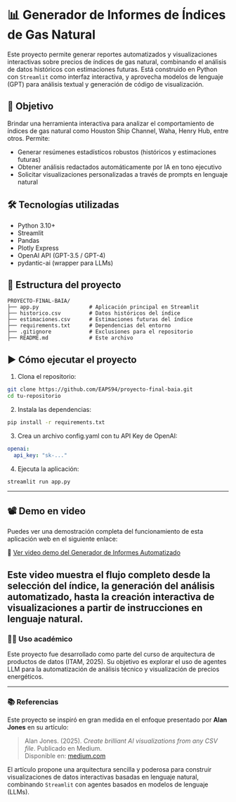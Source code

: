 # 📊 Generador de Informes de Índices de Gas Natural

Este proyecto permite generar reportes automatizados y visualizaciones interactivas sobre precios de índices de gas natural, combinando el análisis de datos históricos con estimaciones futuras. Está construido en Python con `Streamlit` como interfaz interactiva, y aprovecha modelos de lenguaje (GPT) para análisis textual y generación de código de visualización.

## 🎯 Objetivo

Brindar una herramienta interactiva para analizar el comportamiento de índices de gas natural como Houston Ship Channel, Waha, Henry Hub, entre otros. Permite:
- Generar resúmenes estadísticos robustos (históricos y estimaciones futuras)
- Obtener análisis redactados automáticamente por IA en tono ejecutivo
- Solicitar visualizaciones personalizadas a través de prompts en lenguaje natural

## 🛠️ Tecnologías utilizadas

- Python 3.10+
- Streamlit
- Pandas
- Plotly Express
- OpenAI API (GPT-3.5 / GPT-4)
- pydantic-ai (wrapper para LLMs)

## 📁  Estructura del proyecto

```
PROYECTO-FINAL-BAIA/
├── app.py                # Aplicación principal en Streamlit
├── historico.csv         # Datos históricos del índice
├── estimaciones.csv      # Estimaciones futuras del índice
├── requirements.txt      # Dependencias del entorno
├── .gitignore            # Exclusiones para el repositorio
├── README.md             # Este archivo
```

## ▶️ Cómo ejecutar el proyecto

1. Clona el repositorio:

```bash
git clone https://github.com/EAPS94/proyecto-final-baia.git
cd tu-repositorio
```

2. Instala las dependencias:

```bash
pip install -r requirements.txt
```

3. Crea un archivo config.yaml con tu API Key de OpenAI:

```yaml
openai:
  api_key: "sk-..."
```

4. Ejecuta la aplicación:

```bash
streamlit run app.py
```

---

## 📽️ Demo en video

Puedes ver una demostración completa del funcionamiento de esta aplicación web en el siguiente enlace:

🔗 [Ver video demo del Generador de Informes Automatizado](https://drive.google.com/drive/folders/1n6X4x0zrTug4-Q4aW724Lq-YjC28iwNW?usp=sharing)

Este video muestra el flujo completo desde la selección del índice, la generación del análisis automatizado, hasta la creación interactiva de visualizaciones a partir de instrucciones en lenguaje natural.
---

### 👨‍🏫 **Uso académico**

Este proyecto fue desarrollado como parte del curso de arquitectura de productos de datos (ITAM, 2025). Su objetivo es explorar el uso de agentes LLM para la automatización de análisis técnico y visualización de precios energéticos.

---

### 📚 Referencias

Este proyecto se inspiró en gran medida en el enfoque presentado por **Alan Jones** en su artículo:

> Alan Jones. (2025). *Create brilliant AI visualizations from any CSV file*. Publicado en Medium.  
> Disponible en: [medium.com](https://medium.com/codefile/create-brilliant-ai-visualizations-from-any-csv-file-7197e0c17df3)

El artículo propone una arquitectura sencilla y poderosa para construir visualizaciones de datos interactivas basadas en lenguaje natural, combinando `Streamlit` con agentes basados en modelos de lenguaje (LLMs).  